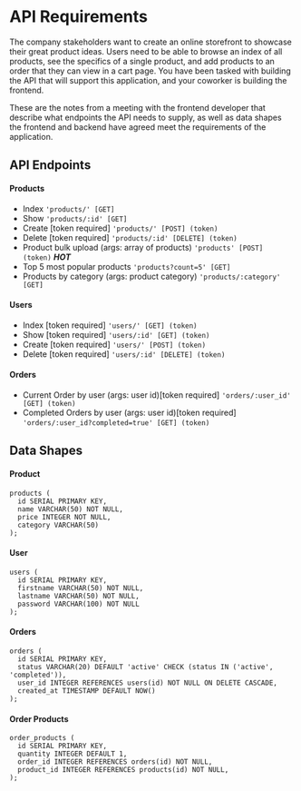 # API Requirements

The company stakeholders want to create an online storefront to showcase their great product ideas. Users need to be able to browse an index of all products, see the specifics of a single product, and add products to an order that they can view in a cart page. You have been tasked with building the API that will support this application, and your coworker is building the frontend.

These are the notes from a meeting with the frontend developer that describe what endpoints the API needs to supply, as well as data shapes the frontend and backend have agreed meet the requirements of the application.

## API Endpoints

#### Products

- Index `'products/' [GET]`
- Show `'products/:id' [GET]`
- Create [token required] `'products/' [POST] (token)`
- Delete [token required] `'products/:id' [DELETE] (token)`
- Product bulk upload (args: array of products) `'products' [POST] (token)` **_HOT_**
- Top 5 most popular products `'products?count=5' [GET]`
- Products by category (args: product category) `'products/:category' [GET]`

#### Users

- Index [token required] `'users/' [GET] (token)`
- Show [token required] `'users/:id' [GET] (token)`
- Create [token required] `'users/' [POST] (token)`
- Delete [token required] `'users/:id' [DELETE] (token)`

#### Orders

- Current Order by user (args: user id)[token required] `'orders/:user_id' [GET] (token)`
- Completed Orders by user (args: user id)[token required] `'orders/:user_id?completed=true' [GET] (token)`

## Data Shapes

#### Product

```
products (
  id SERIAL PRIMARY KEY,
  name VARCHAR(50) NOT NULL,
  price INTEGER NOT NULL,
  category VARCHAR(50)
);
```

#### User

```
users (
  id SERIAL PRIMARY KEY,
  firstname VARCHAR(50) NOT NULL,
  lastname VARCHAR(50) NOT NULL,
  password VARCHAR(100) NOT NULL
);
```

#### Orders

```
orders (
  id SERIAL PRIMARY KEY,
  status VARCHAR(20) DEFAULT 'active' CHECK (status IN ('active', 'completed')),
  user_id INTEGER REFERENCES users(id) NOT NULL ON DELETE CASCADE,
  created_at TIMESTAMP DEFAULT NOW()
);
```

#### Order Products

```
order_products (
  id SERIAL PRIMARY KEY,
  quantity INTEGER DEFAULT 1,
  order_id INTEGER REFERENCES orders(id) NOT NULL,
  product_id INTEGER REFERENCES products(id) NOT NULL,
);
```
